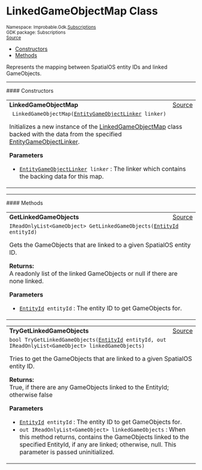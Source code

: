 
# LinkedGameObjectMap Class
<sup>
Namespace: Improbable.Gdk.<a href="{{urlRoot}}/api/subscriptions-index">Subscriptions</a><br/>
GDK package: Subscriptions<br/>
<a href="https://www.github.com/spatialos/gdk-for-unity/blob/15bb5eac/workers/unity/Packages/io.improbable.gdk.core/Subscriptions/LinkedGameObjectMap.cs/#L10">Source</a>
<style>
a code {
                    padding: 0em 0.25em!important;
}
code {
                    background-color: #ffffff!important;
}
</style>
</sup>
<nav id="pageToc" class="page-toc"><ul><li><a href="#constructors">Constructors</a>
<li><a href="#methods">Methods</a>
</ul></nav>

</p>



<p>Represents the mapping between SpatialOS entity IDs and linked GameObjects. </p>












</p>
<hr style="width:100%; border-top-color:#d8d8d8" />
#### Constructors


</p>




<table width="100%">
    <tr>
        <td style="border-right:none"><b>LinkedGameObjectMap</b></td>
        <td style="border-left:none; text-align:right"><a href="https://www.github.com/spatialos/gdk-for-unity/blob/15bb5eac/workers/unity/Packages/io.improbable.gdk.core/Subscriptions/LinkedGameObjectMap.cs/#L19">Source</a></td>
    </tr>
    <tr>
        <td colspan="2">
<code> LinkedGameObjectMap(<a href="{{urlRoot}}/api/subscriptions/entity-game-object-linker">EntityGameObjectLinker</a> linker)</code></p>
Initializes a new instance of the <a href="{{urlRoot}}/api/subscriptions/linked-game-object-map">LinkedGameObjectMap</a> class backed with the data from the specified <a href="{{urlRoot}}/api/subscriptions/entity-game-object-linker">EntityGameObjectLinker</a>. 


</p>

<b>Parameters</b>

<ul>
<li><code><a href="{{urlRoot}}/api/subscriptions/entity-game-object-linker">EntityGameObjectLinker</a> linker</code> : The linker which contains the backing data for this map.</li>
</ul>





</td>
    </tr>
</table>




</p>
<hr style="width:100%; border-top-color:#d8d8d8" />
#### Methods


</p>




<table width="100%">
    <tr>
        <td style="border-right:none"><b>GetLinkedGameObjects</b></td>
        <td style="border-left:none; text-align:right"><a href="https://www.github.com/spatialos/gdk-for-unity/blob/15bb5eac/workers/unity/Packages/io.improbable.gdk.core/Subscriptions/LinkedGameObjectMap.cs/#L29">Source</a></td>
    </tr>
    <tr>
        <td colspan="2">
<code>IReadOnlyList&lt;GameObject&gt; GetLinkedGameObjects(<a href="{{urlRoot}}/api/core/entity-id">EntityId</a> entityId)</code></p>
Gets the GameObjects that are linked to a given SpatialOS entity ID. 
</p><b>Returns:</b></br>A readonly list of the linked GameObjects or null if there are none linked.

</p>

<b>Parameters</b>

<ul>
<li><code><a href="{{urlRoot}}/api/core/entity-id">EntityId</a> entityId</code> : The entity ID to get GameObjects for.</li>
</ul>





</td>
    </tr>
</table>


<table width="100%">
    <tr>
        <td style="border-right:none"><b>TryGetLinkedGameObjects</b></td>
        <td style="border-left:none; text-align:right"><a href="https://www.github.com/spatialos/gdk-for-unity/blob/15bb5eac/workers/unity/Packages/io.improbable.gdk.core/Subscriptions/LinkedGameObjectMap.cs/#L43">Source</a></td>
    </tr>
    <tr>
        <td colspan="2">
<code>bool TryGetLinkedGameObjects(<a href="{{urlRoot}}/api/core/entity-id">EntityId</a> entityId, out IReadOnlyList&lt;GameObject&gt; linkedGameObjects)</code></p>
Tries to get the GameObjects that are linked to a given SpatialOS entity ID. 
</p><b>Returns:</b></br>True, if there are any GameObjects linked to the EntityId; otherwise false

</p>

<b>Parameters</b>

<ul>
<li><code><a href="{{urlRoot}}/api/core/entity-id">EntityId</a> entityId</code> : The entity ID to get GameObjects for.</li>
<li><code>out IReadOnlyList&lt;GameObject&gt; linkedGameObjects</code> : When this method returns, contains the GameObjects linked to the specified EntityId, if any are linked; otherwise, null. This parameter is passed uninitialized. </li>
</ul>





</td>
    </tr>
</table>






